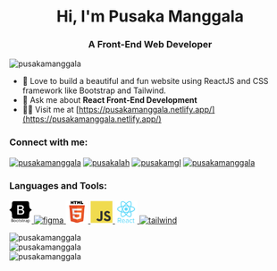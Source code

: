 <h1 align="center">Hi, I'm Pusaka Manggala</h1>
<h3 align="center">A Front-End Web Developer</h3>

<p align="left"> <img src="https://komarev.com/ghpvc/?username=pusakamanggala&label=Profile%20views&color=0e75b6&style=flat" alt="pusakamanggala" /> </p>

- 🔭 Love to build a beautiful and fun website using ReactJS and CSS framework like Bootstrap and Tailwind.
- 💬 Ask me about **React Front-End Development**
- 👨‍💻 Visit me at [https://pusakamanggala.netlify.app/](https://pusakamanggala.netlify.app/)

<h3 align="left">Connect with me:</h3>
<p align="left">
<a href="https://linkedin.com/in/pusakamanggala" target="blank"><img align="center" src="https://raw.githubusercontent.com/rahuldkjain/github-profile-readme-generator/master/src/images/icons/Social/linked-in-alt.svg" alt="pusakamanggala" height="30" width="40" /></a>
<a href="https://fb.com/pusakalah" target="blank"><img align="center" src="https://raw.githubusercontent.com/rahuldkjain/github-profile-readme-generator/master/src/images/icons/Social/facebook.svg" alt="pusakalah" height="30" width="40" /></a>
<a href="https://instagram.com/pusakamgl/" target="blank"><img align="center" src="https://raw.githubusercontent.com/rahuldkjain/github-profile-readme-generator/master/src/images/icons/Social/instagram.svg" alt="pusakamgl" height="30" width="40" /></a>
<a href="https://www.hackerrank.com/pusakamanggala" target="blank"><img align="center" src="https://raw.githubusercontent.com/rahuldkjain/github-profile-readme-generator/master/src/images/icons/Social/hackerrank.svg" alt="pusakamanggala" height="30" width="40" /></a>
</p>

<h3 align="left">Languages and Tools:</h3>
<p align="left"> <a href="https://getbootstrap.com" target="_blank" rel="noreferrer"> <img src="https://raw.githubusercontent.com/devicons/devicon/master/icons/bootstrap/bootstrap-plain-wordmark.svg" alt="bootstrap" width="40" height="40"/> </a> <a href="https://www.figma.com/" target="_blank" rel="noreferrer"> <img src="https://www.vectorlogo.zone/logos/figma/figma-icon.svg" alt="figma" width="40" height="40"/> </a> <a href="https://www.w3.org/html/" target="_blank" rel="noreferrer"> <img src="https://raw.githubusercontent.com/devicons/devicon/master/icons/html5/html5-original-wordmark.svg" alt="html5" width="40" height="40"/> </a> <a href="https://developer.mozilla.org/en-US/docs/Web/JavaScript" target="_blank" rel="noreferrer"> <img src="https://raw.githubusercontent.com/devicons/devicon/master/icons/javascript/javascript-original.svg" alt="javascript" width="40" height="40"/> </a> <a href="https://reactjs.org/" target="_blank" rel="noreferrer"> <img src="https://raw.githubusercontent.com/devicons/devicon/master/icons/react/react-original-wordmark.svg" alt="react" width="40" height="40"/> </a> <a href="https://tailwindcss.com/" target="_blank" rel="noreferrer"> <img src="https://www.vectorlogo.zone/logos/tailwindcss/tailwindcss-icon.svg" alt="tailwind" width="40" height="40"/> </a> </p>

<div style="display: flex; flex-direction: row;>
    <div style="flex: 1;">
        <img src="https://github-readme-stats.vercel.app/api/top-langs?username=pusakamanggala&show_icons=true&title_color=ff00ea&text_color=00ffeb&bg_color=243660&hide_border=false&locale=en&layout=compact" alt="pusakamanggala" />
    </div>
    <div style="flex: 1;">
        <img src="https://github-readme-stats.vercel.app/api?username=pusakamanggala&show_icons=true&title_color=ff00ea&text_color=00ffeb&bg_color=243660&hide_border=false&locale=en&layout=compact" alt="pusakamanggala" />
    </div>
    <div style="flex: 1;">
        <img src="https://github-readme-streak-stats.herokuapp.com/?user=pusakamanggala&theme=dark" alt="pusakamanggala" />
    </div>
</div>


